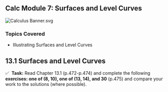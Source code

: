 Calc Module 7: Surfaces and Level Curves
----------------------------------------

![Calculus Banner.svg](https://wustl-catalog.instructure.com/courses/254/files/25266/download)

### Topics Covered

*   Illustrating Surfaces and Level Curves

13.1 Surfaces and Level Curves
------------------------------

✅  **Task:** Read Chapter 13.1 (p.472-p.474) and complete the following **exercises: one of (8, 10), one of (13, 14), and 30** (p.475) and compare your work to the solutions (where possible).